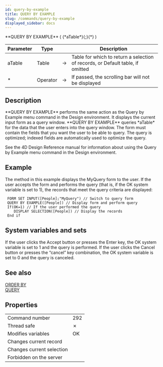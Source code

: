 ```yaml
---
id: query-by-example
title: QUERY BY EXAMPLE
slug: /commands/query-by-example
displayed_sidebar: docs
---
```


<!--REF #_command_.QUERY BY EXAMPLE.Syntax-->**QUERY BY EXAMPLE** ( {*aTable*}{;}{*} )<!-- END REF-->
<!--REF #_command_.QUERY BY EXAMPLE.Params-->
| Parameter | Type |  | Description |
| --- | --- | --- | --- |
| aTable | Table | &#8594;  | Table for which to return a selection of records, or Default table, if omitted |
| * | Operator | &#8594;  | If passed, the scrolling bar will not be displayed |

<!-- END REF-->

## Description 

<!--REF #_command_.QUERY BY EXAMPLE.Summary-->**QUERY BY EXAMPLE** performs the same action as the Query by Example menu command in the Design environment.<!-- END REF--> It displays the current input form as a query window. **QUERY BY EXAMPLE** queries *aTable* for the data that the user enters into the query window. The form must contain the fields that you want the user to be able to query. The query is optimized; indexed fields are automatically used to optimize the query.

See the 4D Design Reference manual for information about using the Query by Example menu command in the Design environment.

## Example 

The method in this example displays the MyQuery form to the user. If the user accepts the form and performs the query (that is, if the OK system variable is set to 1), the records that meet the query criteria are displayed:

```4d
 FORM SET INPUT([People];"MyQuery") // Switch to query form
 QUERY BY EXAMPLE([People]) // Display form and perform query
 If(OK=1) // If the user performed the query
    DISPLAY SELECTION([People]) // Display the records
 End if
```

## System variables and sets 

If the user clicks the Accept button or presses the Enter key, the OK system variable is set to 1 and the query is performed. If the user clicks the Cancel button or presses the “cancel” key combination, the OK system variable is set to 0 and the query is canceled.

## See also 

[ORDER BY](order-by.md)  
[QUERY](query.md)  

## Properties

|  |  |
| --- | --- |
| Command number | 292 |
| Thread safe | &cross; |
| Modifies variables | OK |
| Changes current record ||
| Changes current selection ||
| Forbidden on the server ||


